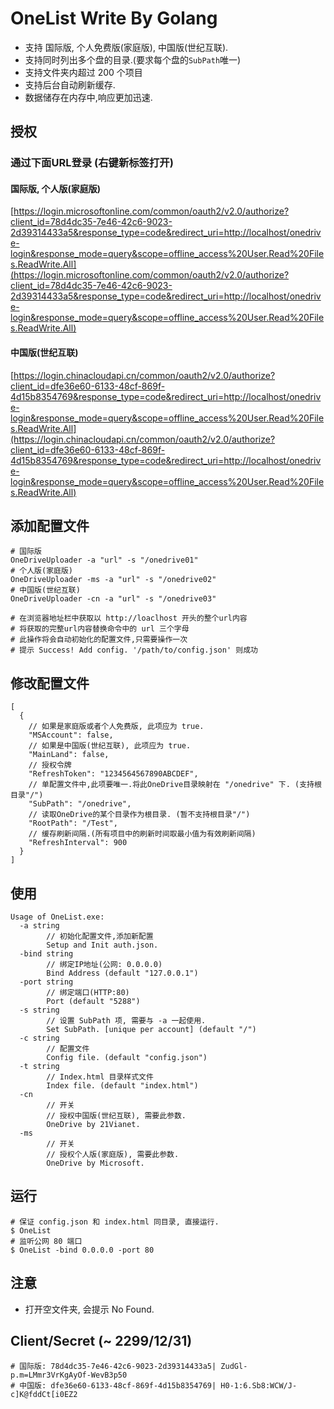 # OneList Write By Golang
- 支持 国际版, 个人免费版(家庭版), 中国版(世纪互联).
- 支持同时列出多个盘的目录.(要求每个盘的`SubPath`唯一)
- 支持文件夹内超过 200 个项目
- 支持后台自动刷新缓存.
- 数据储存在内存中,响应更加迅速.

## 授权
### 通过下面URL登录 (右键新标签打开)
#### 国际版, 个人版(家庭版)
[https://login.microsoftonline.com/common/oauth2/v2.0/authorize?client_id=78d4dc35-7e46-42c6-9023-2d39314433a5&response_type=code&redirect_uri=http://localhost/onedrive-login&response_mode=query&scope=offline_access%20User.Read%20Files.ReadWrite.All](https://login.microsoftonline.com/common/oauth2/v2.0/authorize?client_id=78d4dc35-7e46-42c6-9023-2d39314433a5&response_type=code&redirect_uri=http://localhost/onedrive-login&response_mode=query&scope=offline_access%20User.Read%20Files.ReadWrite.All)
#### 中国版(世纪互联)
[https://login.chinacloudapi.cn/common/oauth2/v2.0/authorize?client_id=dfe36e60-6133-48cf-869f-4d15b8354769&response_type=code&redirect_uri=http://localhost/onedrive-login&response_mode=query&scope=offline_access%20User.Read%20Files.ReadWrite.All](https://login.chinacloudapi.cn/common/oauth2/v2.0/authorize?client_id=dfe36e60-6133-48cf-869f-4d15b8354769&response_type=code&redirect_uri=http://localhost/onedrive-login&response_mode=query&scope=offline_access%20User.Read%20Files.ReadWrite.All)

## 添加配置文件
```
# 国际版
OneDriveUploader -a "url" -s "/onedrive01"
# 个人版(家庭版)
OneDriveUploader -ms -a "url" -s "/onedrive02"
# 中国版(世纪互联)
OneDriveUploader -cn -a "url" -s "/onedrive03"

# 在浏览器地址栏中获取以 http://loaclhost 开头的整个url内容
# 将获取的完整url内容替换命令中的 url 三个字母
# 此操作将会自动初始化的配置文件,只需要操作一次
# 提示 Success! Add config. '/path/to/config.json' 则成功
```

## 修改配置文件
```
[
  {
    // 如果是家庭版或者个人免费版, 此项应为 true.
    "MSAccount": false,
    // 如果是中国版(世纪互联), 此项应为 true.
    "MainLand": false,
    // 授权令牌
    "RefreshToken": "1234564567890ABCDEF",
    // 单配置文件中,此项要唯一.将此OneDrive目录映射在 "/onedrive" 下. (支持根目录"/")
    "SubPath": "/onedrive",
    // 读取OneDrive的某个目录作为根目录. (暂不支持根目录"/")
    "RootPath": "/Test",
    // 缓存刷新间隔.(所有项目中的刷新时间取最小值为有效刷新间隔)
    "RefreshInterval": 900
  }
]
```

## 使用
```
Usage of OneList.exe:
  -a string
        // 初始化配置文件,添加新配置
        Setup and Init auth.json.
  -bind string
        // 绑定IP地址(公网: 0.0.0.0)
        Bind Address (default "127.0.0.1")
  -port string
        // 绑定端口(HTTP:80)
        Port (default "5288")
  -s string
        // 设置 SubPath 项, 需要与 -a 一起使用.
        Set SubPath. [unique per account] (default "/")
  -c string
        // 配置文件
        Config file. (default "config.json")
  -t string
        // Index.html 目录样式文件
        Index file. (default "index.html")
  -cn
        // 开关
        // 授权中国版(世纪互联), 需要此参数.
        OneDrive by 21Vianet.
  -ms
        // 开关
        // 授权个人版(家庭版), 需要此参数.
        OneDrive by Microsoft.
```

## 运行
```
# 保证 config.json 和 index.html 同目录, 直接运行.
$ OneList
# 监听公网 80 端口
$ OneList -bind 0.0.0.0 -port 80
```

## 注意
- 打开空文件夹, 会提示 No Found.

## Client/Secret (~ 2299/12/31)
```
# 国际版: 78d4dc35-7e46-42c6-9023-2d39314433a5| ZudGl-p.m=LMmr3VrKgAyOf-WevB3p50
# 中国版: dfe36e60-6133-48cf-869f-4d15b8354769| H0-1:6.Sb8:WCW/J-c]K@fddCt[i0EZ2
```

